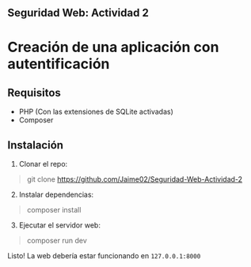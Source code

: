 ## Seguridad Web: Actividad 2
# Creación de una aplicación con autentificación

## Requisitos

- PHP (Con las extensiones de SQLite activadas)
- Composer

## Instalación

1. Clonar el repo:

> git clone https://github.com/Jaime02/Seguridad-Web-Actividad-2

2. Instalar dependencias:

> composer install

3. Ejecutar el servidor web:

> composer run dev

Listo! La web debería estar funcionando en `127.0.0.1:8000`
